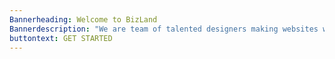 ```yaml
---
Bannerheading: Welcome to BizLand
Bannerdescription: "We are team of talented designers making websites with Bootstrap "
buttontext: GET STARTED
---
```


